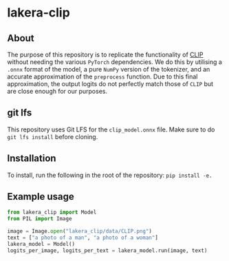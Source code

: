 # lakera-clip

## About
The purpose of this repository is to replicate the functionality of [CLIP](https://github.com/openai/CLIP) without needing the
various `PyTorch` dependencies. We do this by utilising a `.onnx` format of the model, a pure `NumPy` version of the tokenizer, 
and an accurate approximation of the `preprocess` function. Due to this final approximation, the output logits do
not perfectly match those of `CLIP` but are close enough for our purposes.

## git lfs
This repository uses Git LFS for the `clip_model.onnx` file. Make sure to do `git lfs install` before cloning.

## Installation
To install, run the following in the root of the repository:
`pip install -e.`


## Example usage

```python
from lakera_clip import Model
from PIL import Image

image = Image.open("lakera_clip/data/CLIP.png")
text = ["a photo of a man", "a photo of a woman"]
lakera_model = Model()
logits_per_image, logits_per_text = lakera_model.run(image, text)
```

